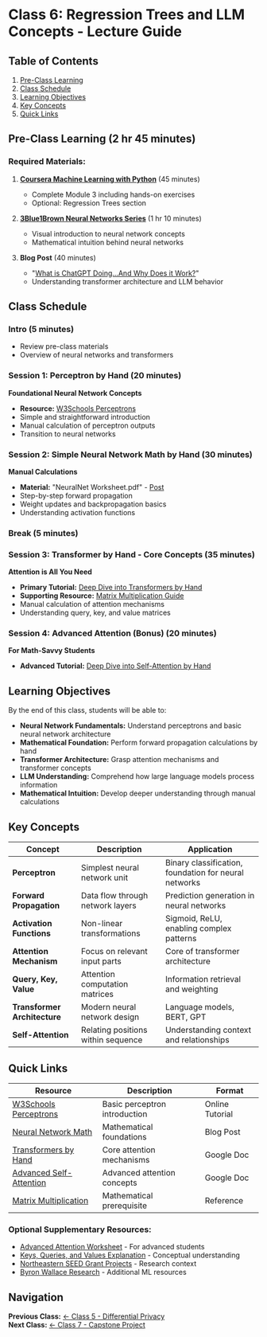 # Class 6: Regression Trees and LLM Concepts - Lecture Guide

## Table of Contents
1. [Pre-Class Learning](#pre-class-learning)
2. [Class Schedule](#class-schedule)
3. [Learning Objectives](#learning-objectives)
4. [Key Concepts](#key-concepts)
5. [Quick Links](#quick-links)

## Pre-Class Learning (2 hr 45 minutes)
### Required Materials:
1. **[Coursera Machine Learning with Python](https://www.coursera.org/learn/machine-learning-with-python?specialization=ibm-data-science)** (45 minutes)
   - Complete Module 3 including hands-on exercises
   - Optional: Regression Trees section

2. **[3Blue1Brown Neural Networks Series](https://www.youtube.com/playlist?list=PLZHQObOWTQDNU6R1_67000Dx_ZCJB-3pi)** (1 hr 10 minutes)
   - Visual introduction to neural network concepts
   - Mathematical intuition behind neural networks

3. **Blog Post** (40 minutes)
   - "[What is ChatGPT Doing…And Why Does it Work?](https://writings.stephenwolfram.com/2023/02/what-is-chatgpt-doing-and-why-does-it-work/)"
   - Understanding transformer architecture and LLM behavior

## Class Schedule

### Intro (5 minutes)
- Review pre-class materials
- Overview of neural networks and transformers

### Session 1: Perceptron by Hand (20 minutes)
**Foundational Neural Network Concepts**
- **Resource:** [W3Schools Perceptrons](https://www.w3schools.com/ai/ai_perceptrons.asp)
- Simple and straightforward introduction
- Manual calculation of perceptron outputs
- Transition to neural networks

### Session 2: Simple Neural Network Math by Hand (30 minutes)
**Manual Calculations**
- **Material:** "NeuralNet Worksheet.pdf" - [Post](https://towardsdatascience.com/introduction-to-math-behind-neural-networks-e8b60dbbdeba)
- Step-by-step forward propagation
- Weight updates and backpropagation basics
- Understanding activation functions

### Break (5 minutes)

### Session 3: Transformer by Hand - Core Concepts (35 minutes)
**Attention is All You Need**
- **Primary Tutorial:** [Deep Dive into Transformers by Hand](https://docs.google.com/document/d/12Y4gtQuzSpXj-pQLKJr6SrANs_oe9uVhBzjJ2mD0zjI/edit?usp=sharing)
- **Supporting Resource:** [Matrix Multiplication Guide](https://www.mathsisfun.com/algebra/matrix-multiplying.html)
- Manual calculation of attention mechanisms
- Understanding query, key, and value matrices

### Session 4: Advanced Attention (Bonus) (20 minutes)
**For Math-Savvy Students**
- **Advanced Tutorial:** [Deep Dive into Self-Attention by Hand](https://docs.google.com/document/d/1i1XEISzYFbydbixtxZfVpTn8Q0NPoP4lKlz6e8BWEhc/edit?usp=sharing)

## Learning Objectives
By the end of this class, students will be able to:
- **Neural Network Fundamentals:** Understand perceptrons and basic neural network architecture
- **Mathematical Foundation:** Perform forward propagation calculations by hand
- **Transformer Architecture:** Grasp attention mechanisms and transformer concepts
- **LLM Understanding:** Comprehend how large language models process information
- **Mathematical Intuition:** Develop deeper understanding through manual calculations

## Key Concepts

| Concept | Description | Application |
|---------|-------------|-------------|
| **Perceptron** | Simplest neural network unit | Binary classification, foundation for neural networks |
| **Forward Propagation** | Data flow through network layers | Prediction generation in neural networks |
| **Activation Functions** | Non-linear transformations | Sigmoid, ReLU, enabling complex patterns |
| **Attention Mechanism** | Focus on relevant input parts | Core of transformer architecture |
| **Query, Key, Value** | Attention computation matrices | Information retrieval and weighting |
| **Transformer Architecture** | Modern neural network design | Language models, BERT, GPT |
| **Self-Attention** | Relating positions within sequence | Understanding context and relationships |

## Quick Links

| Resource | Description | Format |
|----------|-------------|---------|
| [W3Schools Perceptrons](https://www.w3schools.com/ai/ai_perceptrons.asp) | Basic perceptron introduction | Online Tutorial |
| [Neural Network Math](https://towardsdatascience.com/introduction-to-math-behind-neural-networks-e8b60dbbdeba) | Mathematical foundations | Blog Post |
| [Transformers by Hand](https://docs.google.com/document/d/12Y4gtQuzSpXj-pQLKJr6SrANs_oe9uVhBzjJ2mD0zjI/edit?usp=sharing) | Core attention mechanisms | Google Doc |
| [Advanced Self-Attention](https://docs.google.com/document/d/1i1XEISzYFbydbixtxZfVpTn8Q0NPoP4lKlz6e8BWEhc/edit?usp=sharing) | Advanced attention concepts | Google Doc |
| [Matrix Multiplication](https://www.mathsisfun.com/algebra/matrix-multiplying.html) | Mathematical prerequisite | Reference |

### Optional Supplementary Resources:
- [Advanced Attention Worksheet](https://drive.google.com/file/d/1HkrVexGObYxSLe13BOarCHp58b01Wn_Z/view?usp=sharing) - For advanced students
- [Keys, Queries, and Values Explanation](https://stats.stackexchange.com/questions/421935/what-exactly-are-keys-queries-and-values-in-attention-mechanisms) - Conceptual understanding
- [Northeastern SEED Grant Projects](https://idi.provost.northeastern.edu/seed-grant-projects/) - Research context
- [Byron Wallace Research](https://www.byronwallace.com/) - Additional ML resources

## Navigation
**Previous Class:** [← Class 5 - Differential Privacy](../class5-differential-privacy/class5-lecture-guide.md)  
**Next Class:** [← Class 7 - Capstone Project](../class7-capstone/class7-lecture-guide.md)